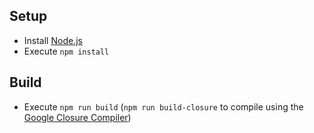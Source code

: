 ## Setup

- Install [Node.js](https://nodejs.org/)
- Execute `npm install`

## Build

- Execute `npm run build` (`npm run build-closure` to compile using the [Google Closure Compiler](https://developers.google.com/closure/compiler/))
